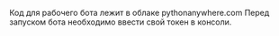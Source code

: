 Код для рабочего бота лежит в облаке pythonanywhere.com
Перед запуском бота необходимо ввести свой токен в консоли.